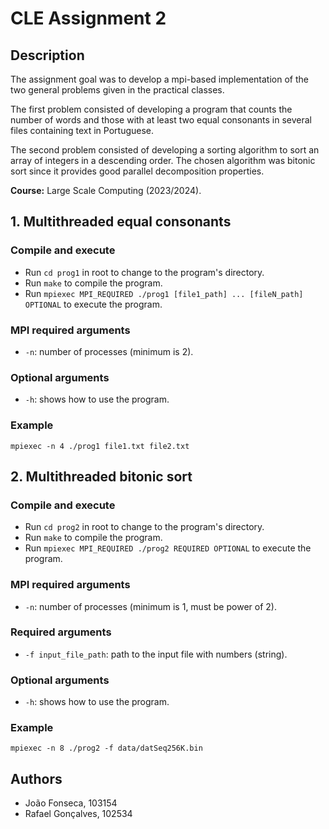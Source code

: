 # CLE Assignment 2

## Description

The assignment goal was to develop a mpi-based implementation of the two general problems given in the practical classes.

The first problem consisted of developing a program that counts the number of words and those with at least two equal consonants in several files containing text in Portuguese.

The second problem consisted of developing a sorting algorithm to sort an array of integers in a descending order. The chosen algorithm was bitonic sort since it provides good parallel decomposition properties.

**Course:** Large Scale Computing (2023/2024).

## 1. Multithreaded equal consonants

### Compile and execute

- Run `cd prog1` in root to change to the program's directory.
- Run `make` to compile the program.
- Run `mpiexec MPI_REQUIRED ./prog1 [file1_path] ... [fileN_path] OPTIONAL` to execute the program.

### MPI required arguments

- `-n`: number of processes (minimum is 2).

### Optional arguments

- `-h`: shows how to use the program.

### Example

`mpiexec -n 4 ./prog1 file1.txt file2.txt`

## 2. Multithreaded bitonic sort

### Compile and execute

- Run `cd prog2` in root to change to the program's directory.
- Run `make` to compile the program.
- Run `mpiexec MPI_REQUIRED ./prog2 REQUIRED OPTIONAL` to execute the program.

### MPI required arguments

- `-n`: number of processes (minimum is 1, must be power of 2).

### Required arguments

- `-f input_file_path`: path to the input file with numbers (string).

### Optional arguments

- `-h`: shows how to use the program.

### Example

`mpiexec -n 8 ./prog2 -f data/datSeq256K.bin`

## Authors

- João Fonseca, 103154
- Rafael Gonçalves, 102534
